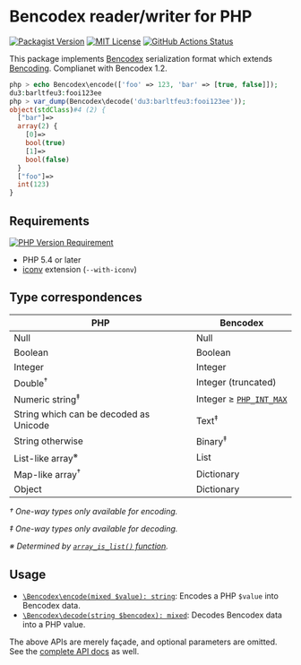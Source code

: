 Bencodex reader/writer for PHP
==============================

[![Packagist Version][]][Packagist]
[![MIT License][]](LICENSE)
[![GitHub Actions Status][]][GitHub Actions]

[Packagist]: https://packagist.org/packages/bencodex/bencodex
[Packagist Version]: http://poser.pugx.org/bencodex/bencodex/v
[MIT License]: http://poser.pugx.org/bencodex/bencodex/license
[GitHub Actions Status]: https://github.com/dahlia/bencodex-php/actions/workflows/build.yaml/badge.svg
[GitHub Actions]: https://github.com/dahlia/bencodex-php/actions/workflows/build.yaml

This package implements [Bencodex] serialization format which extends
[Bencoding].  Complianet with Bencodex 1.2.

~~~ php
php > echo Bencodex\encode(['foo' => 123, 'bar' => [true, false]]);
du3:barltfeu3:fooi123ee
php > var_dump(Bencodex\decode('du3:barltfeu3:fooi123ee'));
object(stdClass)#4 (2) {
  ["bar"]=>
  array(2) {
    [0]=>
    bool(true)
    [1]=>
    bool(false)
  }
  ["foo"]=>
  int(123)
}
~~~


Requirements
------------

[![PHP Version Requirement][]][Packagist]

- PHP 5.4 or later
- [iconv] extension (`--with-iconv`)

[PHP Version Requirement]: http://poser.pugx.org/bencodex/bencodex/require/php
[iconv]: https://www.php.net/manual/en/book.iconv.php


Type correspondences
--------------------

| PHP                                    | Bencodex                  |
|----------------------------------------|---------------------------|
| Null                                   | Null                      |
| Boolean                                | Boolean                   |
| Integer                                | Integer                   |
| Double<sup>†</sup>                     | Integer (truncated)       |
| Numeric string<sup>‡</sup>             | Integer ≥ [`PHP_INT_MAX`] |
| String which can be decoded as Unicode | Text<sup>‡</sup>          |
| String otherwise                       | Binary<sup>‡</sup>        |
| List-like array<sup>※</sup>            | List                      |
| Map-like array<sup>†</sup>             | Dictionary                |
| Object                                 | Dictionary                |

*† One-way types only available for encoding.*

*‡ One-way types only available for decoding.*

*※ Determined by [`array_is_list()` function][array_is_list].*

[array_is_list]: https://www.php.net/manual/en/function.array-is-list
[`PHP_INT_MAX`]: https://www.php.net/manual/en/reserved.constants.php#constant.php-int-max

Usage
-----

- [`\Bencodex\encode(mixed $value): string`][encode]: Encodes a PHP `$value`
  into Bencodex data.
- [`\Bencodex\decode(string $bencodex): mixed`][decode]: Decodes Bencodex data
  into a PHP value.

The above APIs are merely façade, and optional parameters are omitted.
See the [complete API docs][1] as well.

[encode]: https://dahlia.github.io/bencodex-php/namespaces/bencodex.html#function_encode
[decode]: https://dahlia.github.io/bencodex-php/namespaces/bencodex.html#function_decode
[1]: https://dahlia.github.io/bencodex-php/


[Bencodex]: https://bencodex.org/
[Bencoding]: https://www.bittorrent.org/beps/bep_0003.html#bencoding
